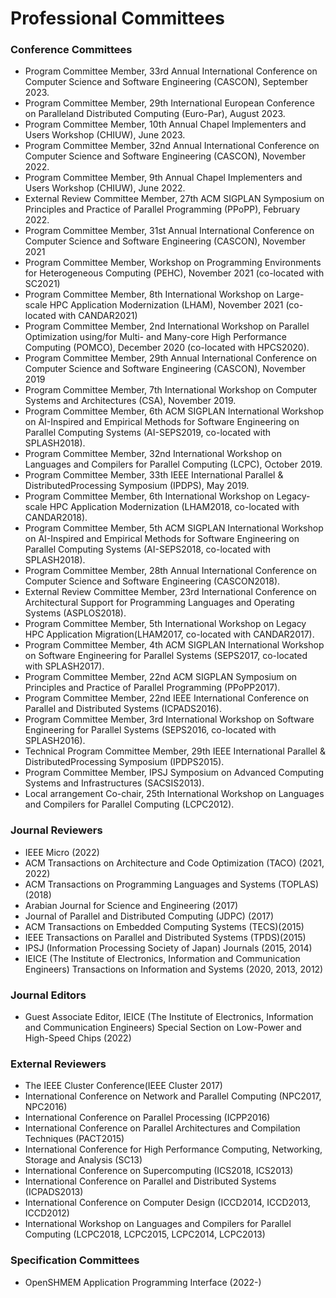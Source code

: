 Professional Committees
=======================

### Conference Committees
- Program Committee Member, 33rd Annual International Conference on Computer Science and Software Engineering (CASCON), September 2023.
- Program Committee Member, 29th International European Conference on Paralleland Distributed Computing (Euro-Par), August 2023.
- Program Committee Member, 10th Annual Chapel Implementers and Users Workshop (CHIUW), June 2023.
- Program Committee Member, 32nd Annual International Conference on Computer Science and Software Engineering (CASCON), November 2022.
- Program Committee Member, 9th Annual Chapel Implementers and Users Workshop (CHIUW), June 2022.
- External Review Committee Member, 27th ACM SIGPLAN Symposium on Principles and Practice of Parallel Programming (PPoPP), February 2022.
- Program Committee Member, 31st Annual International Conference on Computer Science and Software Engineering (CASCON), November 2021
- Program Committee Member, Workshop on Programming Environments for Heterogeneous Computing (PEHC), November 2021 (co-located with SC2021)
- Program Committee Member, 8th International Workshop on Large-scale HPC Application Modernization (LHAM), November 2021 (co-located with CANDAR2021)
- Program Committee Member, 2nd International Workshop on Parallel Optimization using/for Multi- and Many-core High Performance Computing (POMCO), December 2020 (co-located with HPCS2020).
- Program Committee Member, 29th Annual International Conference on Computer Science and Software Engineering (CASCON), November 2019
- Program Committee Member, 7th International Workshop on Computer Systems and Architectures (CSA), November 2019.
- Program Committee Member, 6th ACM SIGPLAN International Workshop on AI-Inspired and Empirical Methods for Software Engineering on Parallel Computing Systems (AI-SEPS2019, co-located with SPLASH2018).
- Program Committee Member, 32nd International Workshop on Languages and Compilers for Parallel Computing (LCPC), October 2019.
- Program Committee Member, 33th IEEE International Parallel & DistributedProcessing Symposium (IPDPS), May 2019.
- Program Committee Member, 6th International Workshop on Legacy-scale HPC Application Modernization (LHAM2018, co-located with CANDAR2018).
- Program Committee Member, 5th ACM SIGPLAN International Workshop on AI-Inspired and Empirical Methods for Software Engineering on Parallel Computing Systems (AI-SEPS2018, co-located with SPLASH2018).
- Program Committee Member, 28th Annual International Conference on Computer Science and Software Engineering (CASCON2018).
- External Review Committee Member, 23rd International Conference on Architectural Support for Programming Languages and Operating Systems (ASPLOS2018).
- Program Committee Member, 5th International Workshop on Legacy HPC Application Migration(LHAM2017, co-located with CANDAR2017).
- Program Committee Member, 4th ACM SIGPLAN International Workshop on Software Engineering for Parallel Systems (SEPS2017, co-located with SPLASH2017).
- Program Committee Member, 22nd ACM SIGPLAN Symposium on Principles and Practice of Parallel Programming (PPoPP2017).
- Program Committee Member, 22nd IEEE International Conference on Parallel and Distributed Systems (ICPADS2016).
- Program Committee Member, 3rd International Workshop on Software Engineering for Parallel Systems (SEPS2016, co-located with SPLASH2016).
- Technical Program Committee Member, 29th IEEE International Parallel & DistributedProcessing Symposium (IPDPS2015).
- Program Committee Member, IPSJ Symposium on Advanced Computing Systems and Infrastructures (SACSIS2013).
- Local arrangement Co-chair, 25th International Workshop on Languages and Compilers for Parallel Computing (LCPC2012).

### Journal Reviewers

- IEEE Micro (2022)
- ACM Transactions on Architecture and Code Optimization (TACO) (2021, 2022)
- ACM Transactions on Programming Languages and Systems (TOPLAS) (2018)
- Arabian Journal for Science and Engineering (2017)
- Journal of Parallel and Distributed Computing (JDPC) (2017)
- ACM Transactions on Embedded Computing Systems (TECS)(2015)
- IEEE Transactions on Parallel and Distributed Systems (TPDS)(2015)
- IPSJ (Information Processing Society of Japan) Journals (2015, 2014)
- IEICE (The Institute of Electronics, Information and Communication Engineers) Transactions on Information and Systems (2020, 2013, 2012)

### Journal Editors

- Guest Associate Editor, IEICE (The Institute of Electronics, Information and Communication Engineers) Special Section on Low-Power and High-Speed Chips (2022)

### External Reviewers

- The IEEE Cluster Conference(IEEE Cluster 2017)
- International Conference on Network and Parallel Computing (NPC2017, NPC2016)
- International Conference on Parallel Processing (ICPP2016)
- International Conference on Parallel Architectures and Compilation Techniques (PACT2015)
- International Conference for High Performance Computing, Networking, Storage and Analysis (SC13)
- International Conference on Supercomputing (ICS2018, ICS2013)
- International Conference on Parallel and Distributed Systems (ICPADS2013)
- International Conference on Computer Design (ICCD2014, ICCD2013, ICCD2012)
- International Workshop on Languages and Compilers for Parallel Computing (LCPC2018, LCPC2015, LCPC2014, LCPC2013)

### Specification Committees

- OpenSHMEM Application Programming Interface (2022-)
